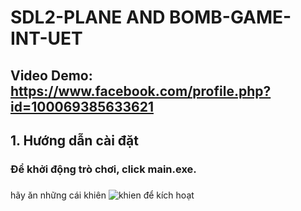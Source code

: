 # SDL2-PLANE AND BOMB-GAME-INT-UET
## Video Demo: https://www.facebook.com/profile.php?id=100069385633621
## 1. Hướng dẫn cài đặt
### Để khởi động trò chơi, click main.exe.
###


hãy ăn những cái khiên ![khien](https://github.com/leducanhtai/demo/assets/161910484/55b9dc68-9dca-4b73-803f-d1828021dfed) để kích hoạt

